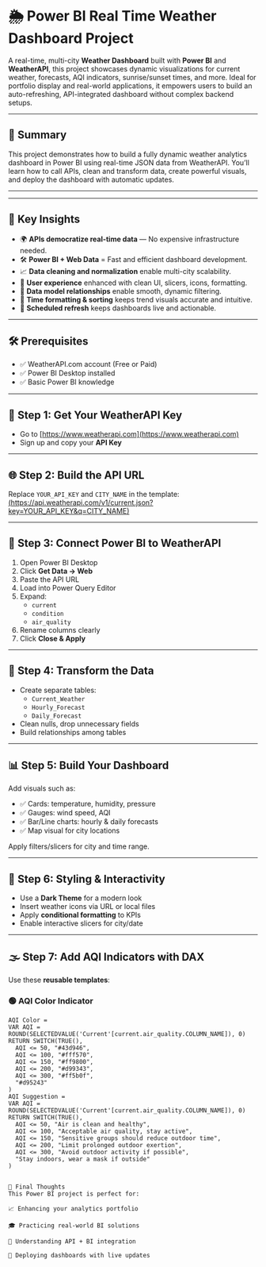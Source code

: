# 🌦️ Power BI Real Time  Weather Dashboard Project

A real-time, multi-city **Weather Dashboard** built with **Power BI** and **WeatherAPI**, this project showcases dynamic visualizations for current weather, forecasts, AQI indicators, sunrise/sunset times, and more. Ideal for portfolio display and real-world applications, it empowers users to build an auto-refreshing, API-integrated dashboard without complex backend setups.

---

## 📌 Summary

This project demonstrates how to build a fully dynamic weather analytics dashboard in Power BI using real-time JSON data from WeatherAPI. You’ll learn how to call APIs, clean and transform data, create powerful visuals, and deploy the dashboard with automatic updates.

---



---

## 🧠 Key Insights

- 🌍 **APIs democratize real-time data** — No expensive infrastructure needed.
- 🛠️ **Power BI + Web Data** = Fast and efficient dashboard development.
- 📈 **Data cleaning and normalization** enable multi-city scalability.
- 🎯 **User experience** enhanced with clean UI, slicers, icons, formatting.
- 🔄 **Data model relationships** enable smooth, dynamic filtering.
- 📅 **Time formatting & sorting** keeps trend visuals accurate and intuitive.
- 🚀 **Scheduled refresh** keeps dashboards live and actionable.

---

## 🛠️ Prerequisites

- ✅ WeatherAPI.com account (Free or Paid)
- ✅ Power BI Desktop installed
- ✅ Basic Power BI knowledge

---

## 🔑 Step 1: Get Your WeatherAPI Key

- Go to [https://www.weatherapi.com](https://www.weatherapi.com)
- Sign up and copy your **API Key**

---

## 🌐 Step 2: Build the API URL

Replace `YOUR_API_KEY` and `CITY_NAME` in the template:  [(https://api.weatherapi.com/v1/current.json?key=YOUR_API_KEY&q=CITY_NAME)](https://www.weatherapi.com/)


---

## 🧠 Step 3: Connect Power BI to WeatherAPI

1. Open Power BI Desktop
2. Click **Get Data → Web**
3. Paste the API URL
4. Load into Power Query Editor
5. Expand:
   - `current`
   - `condition`
   - `air_quality`
6. Rename columns clearly
7. Click **Close & Apply**

---

## 🧹 Step 4: Transform the Data

- Create separate tables:
  - `Current_Weather`
  - `Hourly_Forecast`
  - `Daily_Forecast`
- Clean nulls, drop unnecessary fields
- Build relationships among tables

---

## 📊 Step 5: Build Your Dashboard

Add visuals such as:
- ✅ Cards: temperature, humidity, pressure
- ✅ Gauges: wind speed, AQI
- ✅ Bar/Line charts: hourly & daily forecasts
- ✅ Map visual for city locations

Apply filters/slicers for city and time range.

---

## 🎨 Step 6: Styling & Interactivity

- Use a **Dark Theme** for a modern look
- Insert weather icons via URL or local files
- Apply **conditional formatting** to KPIs
- Enable interactive slicers for city/date

---

## 🌫️ Step 7: Add AQI Indicators with DAX

Use these **reusable templates**:

### 🟢 AQI Color Indicator

```DAX
AQI Color =
VAR AQI = ROUND(SELECTEDVALUE('Current'[current.air_quality.COLUMN_NAME]), 0)
RETURN SWITCH(TRUE(),
  AQI <= 50, "#43d946",
  AQI <= 100, "#fff570",
  AQI <= 150, "#ff9800",
  AQI <= 200, "#d99343",
  AQI <= 300, "#ff5b0f",
  "#d95243"
)
AQI Suggestion =
VAR AQI = ROUND(SELECTEDVALUE('Current'[current.air_quality.COLUMN_NAME]), 0)
RETURN SWITCH(TRUE(),
  AQI <= 50, "Air is clean and healthy",
  AQI <= 100, "Acceptable air quality, stay active",
  AQI <= 150, "Sensitive groups should reduce outdoor time",
  AQI <= 200, "Limit prolonged outdoor exertion",
  AQI <= 300, "Avoid outdoor activity if possible",
  "Stay indoors, wear a mask if outside"
)


💬 Final Thoughts
This Power BI project is perfect for:

📈 Enhancing your analytics portfolio

🎓 Practicing real-world BI solutions

🧠 Understanding API + BI integration

🚀 Deploying dashboards with live updates

